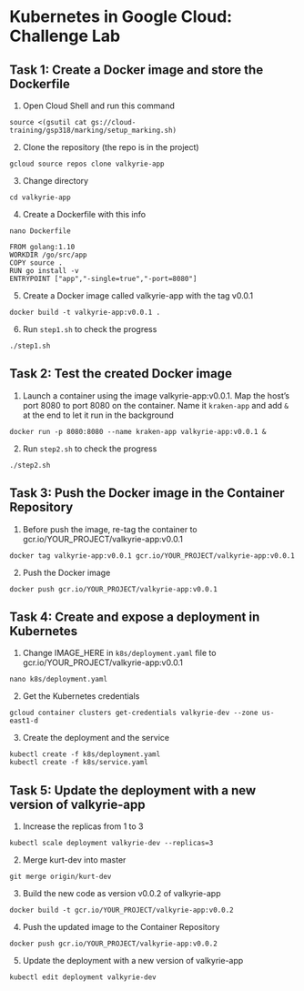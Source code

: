 # Kubernetes in Google Cloud: Challenge Lab
## Task 1: Create a Docker image and store the Dockerfile
1. Open Cloud Shell and run this command
```
source <(gsutil cat gs://cloud-training/gsp318/marking/setup_marking.sh)
```
2. Clone the repository (the repo is in the project)
```
gcloud source repos clone valkyrie-app
```
3. Change directory
```
cd valkyrie-app
```
4. Create a Dockerfile with this info
```
nano Dockerfile
```
```
FROM golang:1.10
WORKDIR /go/src/app
COPY source .
RUN go install -v
ENTRYPOINT ["app","-single=true","-port=8080"]
```
5. Create a Docker image called valkyrie-app with the tag v0.0.1
```
docker build -t valkyrie-app:v0.0.1 .
```
6. Run `step1.sh` to check the progress
```
./step1.sh
```
## Task 2: Test the created Docker image
1. Launch a container using the image valkyrie-app:v0.0.1. Map the host’s port 8080 to port 8080 on the container. Name it `kraken-app` and add `&` at the end to let it run in the background 
```
docker run -p 8080:8080 --name kraken-app valkyrie-app:v0.0.1 &
```
2. Run `step2.sh` to check the progress
```
./step2.sh
```
## Task 3: Push the Docker image in the Container Repository
1. Before push the image, re-tag the container to gcr.io/YOUR_PROJECT/valkyrie-app:v0.0.1
```
docker tag valkyrie-app:v0.0.1 gcr.io/YOUR_PROJECT/valkyrie-app:v0.0.1
```
2. Push the Docker image
```
docker push gcr.io/YOUR_PROJECT/valkyrie-app:v0.0.1
```
## Task 4: Create and expose a deployment in Kubernetes
1. Change IMAGE_HERE in `k8s/deployment.yaml` file to gcr.io/YOUR_PROJECT/valkyrie-app:v0.0.1
```
nano k8s/deployment.yaml
```
2. Get the Kubernetes credentials
```
gcloud container clusters get-credentials valkyrie-dev --zone us-east1-d
```
3. Create the deployment and the service
```
kubectl create -f k8s/deployment.yaml
kubectl create -f k8s/service.yaml
```
## Task 5: Update the deployment with a new version of valkyrie-app
1. Increase the replicas from 1 to 3
```
kubectl scale deployment valkyrie-dev --replicas=3
```
2. Merge kurt-dev into master
```
git merge origin/kurt-dev
```
3. Build the new code as version v0.0.2 of valkyrie-app
```
docker build -t gcr.io/YOUR_PROJECT/valkyrie-app:v0.0.2
```
4. Push the updated image to the Container Repository
```
docker push gcr.io/YOUR_PROJECT/valkyrie-app:v0.0.2
```
5. Update the deployment with a new version of valkyrie-app
```
kubectl edit deployment valkyrie-dev
```

